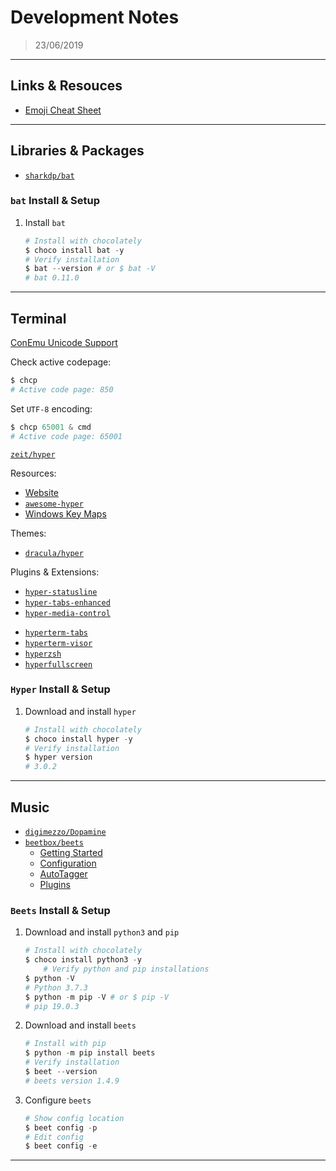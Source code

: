# Development Notes

> 23/06/2019

---

## Links & Resouces

- [Emoji Cheat Sheet](https://www.webfx.com/tools/emoji-cheat-sheet/)

---

## Libraries & Packages

- [`sharkdp/bat`](https://github.com/sharkdp/bat)

### `bat` Install & Setup

1. Install `bat`

    ```powershell
    # Install with chocolately
    $ choco install bat -y
    # Verify installation
    $ bat --version # or $ bat -V
    # bat 0.11.0
    ```

---

## Terminal

[ConEmu Unicode Support](https://conemu.github.io/en/UnicodeSupport.html)

Check active codepage:

```powershell
$ chcp
# Active code page: 850
```

Set `UTF-8` encoding:

```powershell
$ chcp 65001 & cmd
# Active code page: 65001
```

[`zeit/hyper`](https://github.com/zeit/hyper)

Resources:

- [Website](https://hyper.is/)
- [`awesome-hyper`](https://github.com/bnb/awesome-hyper)
- [Windows Key Maps](https://github.com/zeit/hyper/blob/master/app/keymaps/win32.json)

Themes:

- [`dracula/hyper`](https://github.com/dracula/hyper)

Plugins & Extensions:

- [`hyper-statusline`](https://github.com/henrikdahl/hyper-statusline)
- [`hyper-tabs-enhanced`](https://github.com/henrikdahl/hyper-tabs-enhanced)
- [`hyper-media-control`](https://github.com/OrionNebula/hyper-media-control)

[]()

- [`hyperterm-tabs`](https://github.com/patrik-piskay/hyperterm-tabs)
- [`hyperterm-visor`](https://github.com/cwspear/hyperterm-visor)
- [`hyperzsh`](https://github.com/tylerreckart/hyperzsh)
- [`hyperfullscreen`](https://github.com/simonmeusel/hyperfullscreen)

### `Hyper` Install & Setup

1. Download and install `hyper`

    ```powershell
    # Install with chocolately
    $ choco install hyper -y
    # Verify installation
    $ hyper version
    # 3.0.2
    ```

---

## Music

- [`digimezzo/Dopamine`](https://github.com/digimezzo/Dopamine)
- [`beetbox/beets`](https://github.com/beetbox/beets)
  - [Getting Started](https://beets.readthedocs.io/en/stable/guides/main.html)
  - [Configuration](https://beets.readthedocs.io/en/stable/reference/config.html)
  - [AutoTagger](https://beets.readthedocs.io/en/stable/guides/tagger.html)
  - [Plugins](https://beets.readthedocs.io/en/stable/plugins/index.html)

### `Beets` Install & Setup

1. Download and install `python3` and `pip`

    ```powershell
    # Install with chocolately
    $ choco install python3 -y
        # Verify python and pip installations
    $ python -V
    # Python 3.7.3
    $ python -m pip -V # or $ pip -V
    # pip 19.0.3
    ```

2. Download and install `beets`

    ```powershell
    # Install with pip
    $ python -m pip install beets
    # Verify installation
    $ beet --version
    # beets version 1.4.9
    ```

3. Configure `beets`

    ```powershell
    # Show config location
    $ beet config -p
    # Edit config
    $ beet config -e
    ```

---
